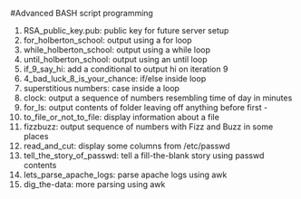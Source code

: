 #Advanced BASH script programming
1. RSA_public_key.pub: public key for future server setup
2. for_holberton_school: output using a for loop
3. while_holberton_school: output using a while loop
4. until_holberton_school: output using an until loop
5. if_9_say_hi: add a conditional to output hi on iteration 9
6. 4_bad_luck_8_is_your_chance: if/else inside loop
7. superstitious numbers: case inside a loop
8. clock: output a sequence of numbers resembling time of day in minutes
9. for_ls: output contents of folder leaving off anything before first -
10. to_file_or_not_to_file: display information about a file
11. fizzbuzz: output sequence of numbers with Fizz and Buzz in some places
12. read_and_cut: display some columns from /etc/passwd
13. tell_the_story_of_passwd: tell a fill-the-blank story using passwd contents
14. lets_parse_apache_logs: parse apache logs using awk
15. dig_the-data: more parsing using awk

